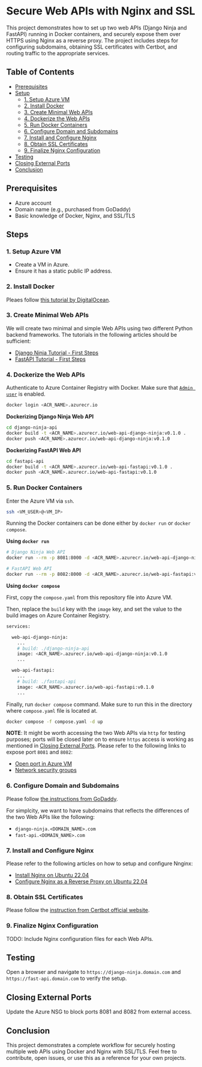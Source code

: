 # Secure Web APIs with Nginx and SSL
This project demonstrates how to set up two web APIs (Django Ninja and FastAPI) running in Docker containers, and securely expose them over HTTPS using Nginx as a reverse proxy. The project includes steps for configuring subdomains, obtaining SSL certificates with Certbot, and routing traffic to the appropriate services.

## Table of Contents
- [Prerequisites](#prerequisites)
- [Setup](#setup)
  - [1. Setup Azure VM](#1-setup-azure-vm)
  - [2. Install Docker](#2-install-docker)
  - [3. Create Minimal Web APIs](#3-create-minimal-web-apis)
  - [4. Dockerize the Web APIs](#4-dockerize-the-web-apis)
  - [5. Run Docker Containers](#5-run-docker-containers)
  - [6. Configure Domain and Subdomains](#6-configure-domain-and-subdomains)
  - [7. Install and Configure Nginx](#7-install-and-configure-nginx)
  - [8. Obtain SSL Certificates](#8-obtain-ssl-certificates)
  - [9. Finalize Nginx Configuration](#9-finalize-nginx-configuration)
- [Testing](#testing)
- [Closing External Ports](#closing-external-ports)
- [Conclusion](#conclusion)


## Prerequisites
- Azure account
- Domain name (e.g., purchased from GoDaddy)
- Basic knowledge of Docker, Nginx, and SSL/TLS

## Steps

### 1. Setup Azure VM
- Create a VM in Azure.
- Ensure it has a static public IP address.


### 2. Install Docker

Pleaes follow [this tutorial by DigitalOcean](https://www.digitalocean.com/community/tutorials/how-to-install-and-use-docker-on-ubuntu-22-04).

### 3. Create Minimal Web APIs

We will create two minimal and simple Web APIs using two different Python backend frameworks. The tutorials in the following articles should be sufficient:

- [Django Ninja Tutorial - First Steps](https://django-ninja.dev/tutorial/)
- [FastAPI Tutorial - First Steps](https://fastapi.tiangolo.com/tutorial/first-steps/)

### 4. Dockerize the Web APIs

Authenticate to Azure Container Registry with Docker. Make sure that [`Admin user`](https://learn.microsoft.com/en-us/azure/container-registry/container-registry-authentication?tabs=azure-cli#admin-account) is enabled.
```bash
docker login <ACR_NAME>.azurecr.io
```


**Dockerizing Django Ninja Web API**
```bash
cd django-ninja-api
docker build -t <ACR_NAME>.azurecr.io/web-api-django-ninja:v0.1.0 .
docker push <ACR_NAME>.azurecr.io/web-api-django-ninja:v0.1.0
```
**Dockerizing FastAPI Web API**
```bash
cd fastapi-api
docker build -t <ACR_NAME>.azurecr.io/web-api-fastapi:v0.1.0 .
docker push <ACR_NAME>.azurecr.io/web-api-fastapi:v0.1.0
```


### 5. Run Docker Containers

Enter the Azure VM via `ssh`.

```bash
ssh <VM_USER>@<VM_IP>
```

Running the Docker containers can be done either by `docker run` or `docker compose`.

**Using `docker run`**
```bash
# Django Ninja Web API
docker run --rm -p 8081:8000 -d <ACR_NAME>.azurecr.io/web-api-django-ninja:v0.1.0 uvicorn django_ninja_api.asgi:application --host 0.0.0.0 --port 8000

# FastAPI Web API
docker run --rm -p 8082:8000 -d <ACR_NAME>.azurecr.io/web-api-fastapi:v0.1.0 fastapi run main.py --host 0.0.0.0 --port 8000
```
**Using `docker compose`**

First, copy the `compose.yaml` from this repository file into Azure VM.

Then, replace the `build` key with the `image` key, and set the value to the build images on Azure Container Registry.

```bash
services:

  web-api-django-ninja:
    ...
    # build: ./django-ninja-api
    image: <ACR_NAME>.azurecr.io/web-api-django-ninja:v0.1.0
    ...

  web-api-fastapi:
    ...
    # build: ./fastapi-api
    image: <ACR_NAME>.azurecr.io/web-api-fastapi:v0.1.0
    ...
```
Finally, run `docker compose` command. Make sure to run this in the directory where `compose.yaml` file is located at.
```bash
docker compose -f compose.yaml -d up
```

**NOTE**: It might be worth accessing the two Web APIs via `http` for testing purposes; ports will be closed later on to ensure `https` access is working as mentioned in [Closing External Ports](#closing-external-ports). Please refer to the following links to expose port `8081` and `8082`:

- [Open port in Azure VM](https://learn.microsoft.com/en-us/answers/questions/1190066/how-can-i-open-a-port-in-azure-so-that-a-constant)
- [Network security groups](https://learn.microsoft.com/en-us/azure/virtual-network/network-security-groups-overview)


### 6. Configure Domain and Subdomains

Please follow [the instructions from GoDaddy](https://au.godaddy.com/help/add-a-subdomain-4080).

For simplcity, we want to have subdomains that reflects the differences of the two Web APIs like the following:

- `django-ninja.<DOMAIN_NAME>.com`
- `fast-api.<DOMAIN_NAME>.com`

### 7. Install and Configure Nginx
Please refer to the following articles on how to setup and configure Nnginx:

- [Install Nginx on Ubuntu 22.04](https://www.digitalocean.com/community/tutorials/how-to-install-nginx-on-ubuntu-22-04)
- [Configure Nginx as a Reverse Proxy on Ubuntu 22.04](https://www.digitalocean.com/community/tutorials/how-to-configure-nginx-as-a-reverse-proxy-on-ubuntu-22-04)

### 8. Obtain SSL Certificates

Please follow the [instruction from Certbot official website](https://certbot.eff.org/instructions?ws=nginx&os=ubuntufocal).

### 9. Finalize Nginx Configuration
TODO: Include Nginx configuration files for each Web APIs.


## Testing
Open a browser and navigate to `https://django-ninja.domain.com` and `https://fast-api.domain.com` to verify the setup.


## Closing External Ports

Update the Azure NSG to block ports 8081 and 8082 from external access.


## Conclusion
This project demonstrates a complete workflow for securely hosting multiple web APIs using Docker and Nginx with SSL/TLS. Feel free to contribute, open issues, or use this as a reference for your own projects.

